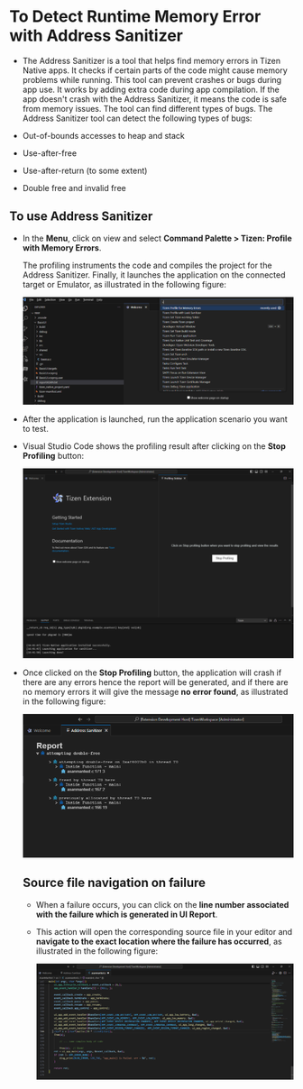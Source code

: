 # To Detect Runtime Memory Error with Address Sanitizer
- The Address Sanitizer is a tool that helps find memory errors in Tizen Native apps. It checks if certain parts of the code might cause memory problems while running. This tool can prevent crashes or bugs during app use. It works by adding extra code during app compilation. If the app doesn't crash with the Address Sanitizer, it means the code is safe from memory issues. The tool can find different types of bugs. The Address Sanitizer tool can detect the following types of bugs:

- Out-of-bounds accesses to heap and stack
- Use-after-free
- Use-after-return (to some extent)
- Double free and invalid free

## To use Address Sanitizer
- In the **Menu**, click on view and select **Command Palette > Tizen: Profile with Memory Errors**.
  
  The profiling instruments the code and compiles the project for the Address Sanitizer. Finally, it launches the application on the connected target or Emulator, as illustrated in the following figure:

    ![Launch Command](media/launch_asan.png)
    <br>

- After the application is launched, run the application scenario you want to test.
- Visual Studio Code shows the profiling result after clicking on the **Stop Profiling** button:

    ![Stop Profile Button](media/stop_profiling_button.png)
    <br>
    
- Once clicked on the **Stop Profiling** button, the application will crash if there are any errors hence the report will be generated, and if there are no memory errors it will give the message **no error found**, as illustrated in the following figure:

    ![Asan UI Report](media/failure_report.png)
    <br>
  
  ## Source file navigation on failure
  - When a failure occurs, you can click on the **line number associated with the failure which is generated in UI Report**.
  - This action will open the corresponding source file in your editor and **navigate to the exact location where the failure has occurred**, as illustrated in the following figure:


    ![Failure occured](media/failure_line.png)                                                         